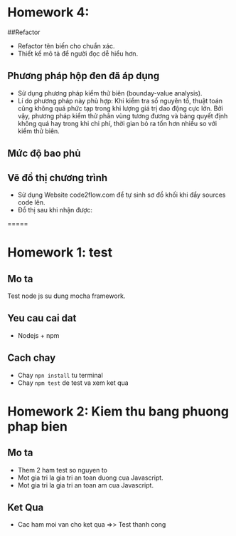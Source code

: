 # Homework 4: 
##Refactor
- Refactor tên biến cho chuẩn xác.
- Thiết kế mô tả để người đọc dễ hiểu hơn.

## Phương pháp hộp đen đã áp dụng
- Sử dụng phương pháp kiểm thử biên (bounday-value analysis).
- Lí do phương pháp này phù hợp: Khi kiểm tra số nguyên tố, thuật toán cũng không quá phức tạp trong khi lượng giá trị dao động cực lớn. Bởi vậy, phương pháp kiểm thử phân vùng tương đương và bảng quyết định không quá hay trong khi chi phí, thời gian bỏ ra tốn hơn nhiều so với kiểm thử biên.
## Mức độ bao phủ

## Vẽ đồ thị chương trình
- Sử dụng Website code2flow.com để tự sinh sơ đồ khối khi đẩy sources code lên.
- Đồ thị sau khi nhận được:

=====

# Homework 1: test

## Mo ta
Test node js su dung mocha framework.

## Yeu cau cai dat
- Nodejs + npm

## Cach chay
- Chay `npn install` tu terminal
- Chay `npm test` de test va xem ket qua
# Homework 2: Kiem thu bang phuong phap bien

## Mo ta

- Them 2 ham test so nguyen to
- Mot gia tri la gia tri an toan duong cua Javascript.
- Mot gia tri la gia tri an toan am cua Javascript.
## Ket Qua
- Cac ham moi van cho ket qua =>> Test thanh cong
